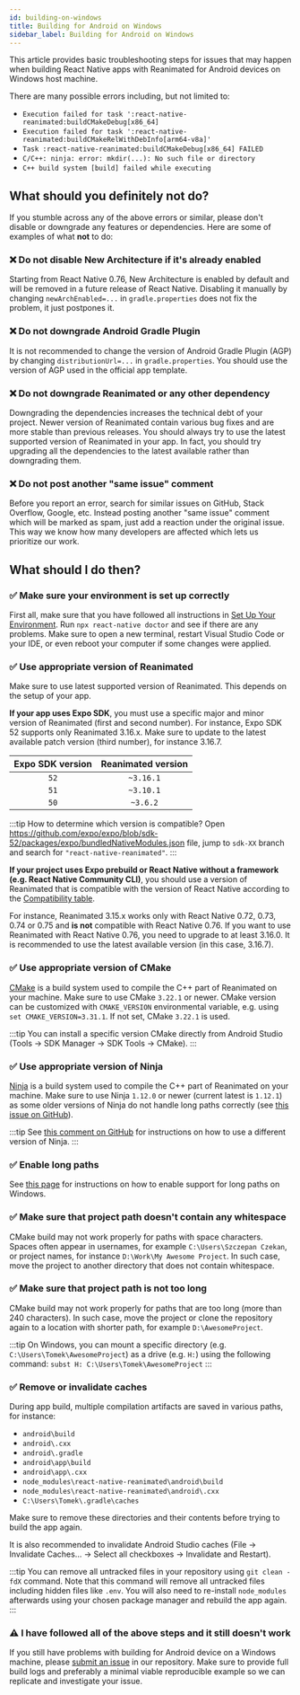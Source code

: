```yaml
---
id: building-on-windows
title: Building for Android on Windows
sidebar_label: Building for Android on Windows
---
```


This article provides basic troubleshooting steps for issues that may happen when building React Native apps with Reanimated for Android devices on Windows host machine.

There are many possible errors including, but not limited to:

- `Execution failed for task ':react-native-reanimated:buildCMakeDebug[x86_64]`
- `Execution failed for task ':react-native-reanimated:buildCMakeRelWithDebInfo[arm64-v8a]'`
- `Task :react-native-reanimated:buildCMakeDebug[x86_64] FAILED`
- `C/C++: ninja: error: mkdir(...): No such file or directory`
- `C++ build system [build] failed while executing`

## What should you definitely not do?

If you stumble across any of the above errors or similar, please don't disable or downgrade any features or dependencies. Here are some of examples of what **not** to do:

### ❌ Do not disable New Architecture if it's already enabled

Starting from React Native 0.76, New Architecture is enabled by default and will be removed in a future release of React Native. Disabling it manually by changing `newArchEnabled=...` in `gradle.properties` does not fix the problem, it just postpones it.

### ❌ Do not downgrade Android Gradle Plugin

It is not recommended to change the version of Android Gradle Plugin (AGP) by changing `distributionUrl=...` in `gradle.properties`. You should use the version of AGP used in the official app template.

### ❌ Do not downgrade Reanimated or any other dependency

Downgrading the dependencies increases the technical debt of your project. Newer version of Reanimated contain various bug fixes and are more stable than previous releases. You should always try to use the latest supported version of Reanimated in your app. In fact, you should try upgrading all the dependencies to the latest available rather than downgrading them.

### ❌ Do not post another "same issue" comment

Before you report an error, search for similar issues on GitHub, Stack Overflow, Google, etc. Instead posting another "same issue" comment which will be marked as spam, just add a reaction under the original issue. This way we know how many developers are affected which lets us prioritize our work.

## What should I do then?

### ✅ Make sure your environment is set up correctly

First all, make sure that you have followed all instructions in [Set Up Your Environment](https://reactnative.dev/docs/set-up-your-environment). Run `npx react-native doctor` and see if there are any problems. Make sure to open a new terminal, restart Visual Studio Code or your IDE, or even reboot your computer if some changes were applied.

### ✅ Use appropriate version of Reanimated

Make sure to use latest supported version of Reanimated. This depends on the setup of your app.

**If your app uses Expo SDK**, you must use a specific major and minor version of Reanimated (first and second number). For instance, Expo SDK 52 supports only Reanimated 3.16.x. Make sure to update to the latest available patch version (third number), for instance 3.16.7.

| Expo SDK version | Reanimated version |
| :--------------: | :----------------: |
|       `52`       |     `~3.16.1`      |
|       `51`       |     `~3.10.1`      |
|       `50`       |      `~3.6.2`      |

:::tip
How to determine which version is compatible? Open https://github.com/expo/expo/blob/sdk-52/packages/expo/bundledNativeModules.json file, jump to `sdk-XX` branch and search for `"react-native-reanimated"`.
:::

**If your project uses Expo prebuild or React Native without a framework (e.g. React Native Community CLI)**, you should use a version of Reanimated that is compatible with the version of React Native according to the [Compatibility table](/docs/guides/compatibility).

For instance, Reanimated 3.15.x works only with React Native 0.72, 0.73, 0.74 or 0.75 and **is not** compatible with React Native 0.76. If you want to use Reanimated with React Native 0.76, you need to upgrade to at least 3.16.0. It is recommended to use the latest available version (in this case, 3.16.7).

### ✅ Use appropriate version of CMake

[CMake](https://cmake.org/) is a build system used to compile the C++ part of Reanimated on your machine. Make sure to use CMake `3.22.1` or newer. CMake version can be customized with `CMAKE_VERSION` environmental variable, e.g. using `set CMAKE_VERSION=3.31.1`. If not set, CMake `3.22.1` is used.

:::tip
You can install a specific version CMake directly from Android Studio (Tools &rarr; SDK Manager &rarr; SDK Tools &rarr; CMake).
:::

### ✅ Use appropriate version of Ninja

[Ninja](https://ninja-build.org/) is a build system used to compile the C++ part of Reanimated on your machine. Make sure to use Ninja `1.12.0` or newer (current latest is `1.12.1`) as some older versions of Ninja do not handle long paths correctly (see [this issue on GitHub](https://github.com/ninja-build/ninja/issues/1900)).

:::tip
See [this comment on GitHub](https://github.com/ninja-build/ninja/issues/1900#issuecomment-1817532728) for instructions on how to use a different version of Ninja.
:::

### ✅ Enable long paths

See [this page](https://learn.microsoft.com/en-us/windows/win32/fileio/maximum-file-path-limitation?tabs=registry#enable-long-paths-in-windows-10-version-1607-and-later) for instructions on how to enable support for long paths on Windows.

### ✅ Make sure that project path doesn't contain any whitespace

CMake build may not work properly for paths with space characters. Spaces often appear in usernames, for example `C:\Users\Szczepan Czekan`, or project names, for instance `D:\Work\My Awesome Project`. In such case, move the project to another directory that does not contain whitespace.

### ✅ Make sure that project path is not too long

CMake build may not work properly for paths that are too long (more than 240 characters). In such case, move the project or clone the repository again to a location with shorter path, for example `D:\AwesomeProject`.

:::tip
On Windows, you can mount a specific directory (e.g. `C:\Users\Tomek\AwesomeProject`) as a drive (e.g. `H:`) using the following command: `subst H: C:\Users\Tomek\AwesomeProject`
:::

### ✅ Remove or invalidate caches

During app build, multiple compilation artifacts are saved in various paths, for instance:

- `android\build`
- `android\.cxx`
- `android\.gradle`
- `android\app\build`
- `android\app\.cxx`
- `node_modules\react-native-reanimated\android\build`
- `node_modules\react-native-reanimated\android\.cxx`
- `C:\Users\Tomek\.gradle\caches`

Make sure to remove these directories and their contents before trying to build the app again.

It is also recommended to invalidate Android Studio caches (File &rarr; Invalidate Caches&hellip; &rarr; Select all checkboxes &rarr; Invalidate and Restart).

:::tip
You can remove all untracked files in your repository using `git clean -fdX` command. Note that this command will remove all untracked files including hidden files like `.env`. You will also need to re-install `node_modules` afterwards using your chosen package manager and rebuild the app again.
:::

### ⚠️ I have followed all of the above steps and it still doesn't work

If you still have problems with building for Android device on a Windows machine, please [submit an issue](https://github.com/software-mansion/react-native-reanimated/issues/new?template=bug-report.yml) in our repository. Make sure to provide full build logs and preferably a minimal viable reproducible example so we can replicate and investigate your issue.
